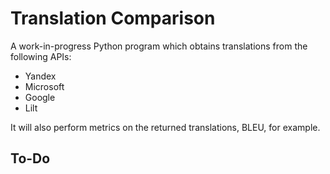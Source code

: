 # Translation Comparison

A work-in-progress Python program which obtains translations from the following APIs:

- Yandex
- Microsoft
- Google
- Lilt

It will also perform metrics on the returned translations, BLEU, for example.

## To-Do
